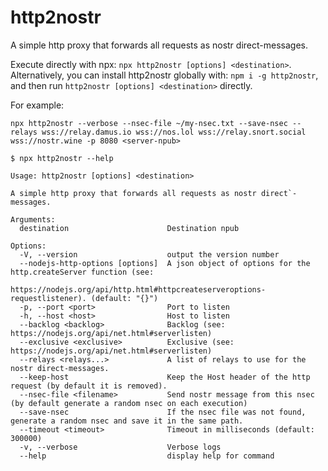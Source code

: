 # http2nostr
A simple http proxy that forwards all requests as nostr direct-messages.

Execute directly with npx: `npx http2nostr [options] <destination>`.
Alternatively, you can install http2nostr globally with: `npm i -g http2nostr`, and then run `http2nostr [options] <destination>` directly.

For example:
```
npx http2nostr --verbose --nsec-file ~/my-nsec.txt --save-nsec --relays wss://relay.damus.io wss://nos.lol wss://relay.snort.social wss://nostr.wine -p 8080 <server-npub>
```

```
$ npx http2nostr --help

Usage: http2nostr [options] <destination>

A simple http proxy that forwards all requests as nostr direct`-messages.

Arguments:
  destination                      Destination npub

Options:
  -V, --version                    output the version number
  --nodejs-http-options [options]  A json object of options for the http.createServer function (see:
                                   https://nodejs.org/api/http.html#httpcreateserveroptions-requestlistener). (default: "{}")
  -p, --port <port>                Port to listen
  -h, --host <host>                Host to listen
  --backlog <backlog>              Backlog (see: https://nodejs.org/api/net.html#serverlisten)
  --exclusive <exclusive>          Exclusive (see: https://nodejs.org/api/net.html#serverlisten)
  --relays <relays...>             A list of relays to use for the nostr direct-messages.
  --keep-host                      Keep the Host header of the http request (by default it is removed).
  --nsec-file <filename>           Send nostr message from this nsec (by default generate a random nsec on each execution)
  --save-nsec                      If the nsec file was not found, generate a random nsec and save it in the same path.
  --timeout <timeout>              Timeout in milliseconds (default: 300000)
  -v, --verbose                    Verbose logs
  --help                           display help for command
```
